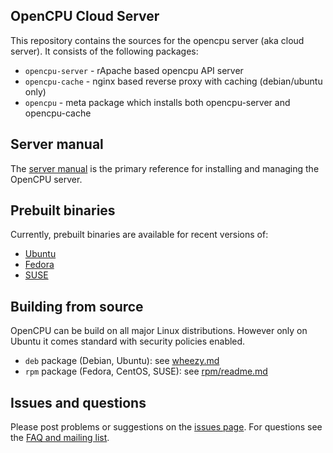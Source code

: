 OpenCPU Cloud Server
--------------------

This repository contains the sources for the opencpu server (aka cloud server). It consists of the following packages:

 * `opencpu-server` - rApache based opencpu API server
 * `opencpu-cache` - nginx based reverse proxy with caching (debian/ubuntu only)
 * `opencpu` - meta package which installs both opencpu-server and opencpu-cache

## Server manual

The [server manual](http://jeroenooms.github.com/opencpu-manual/opencpu-server.pdf) is the primary reference for installing and managing the OpenCPU server.

## Prebuilt binaries

Currently, prebuilt binaries are available for recent versions of:

 - [Ubuntu](https://www.opencpu.org/download.html)
 - [Fedora](http://software.opensuse.org/download.html?project=home:jeroenooms:opencpu-1.4&package=opencpu)
 - [SUSE](http://software.opensuse.org/download.html?project=home:jeroenooms:opencpu-1.4&package=opencpu)

## Building from source

OpenCPU can be build on all major Linux distributions. However only on Ubuntu it comes standard with security policies enabled.

 - `deb` package (Debian, Ubuntu): see [wheezy.md](wheezy.md)
 - `rpm` package (Fedora, CentOS, SUSE): see [rpm/readme.md](rpm/readme.md)

## Issues and questions

Please post problems or suggestions on the [issues page](https://github.com/jeroenooms/opencpu/issues). For questions see the [FAQ and mailing list](https://www.opencpu.org/faq.html).